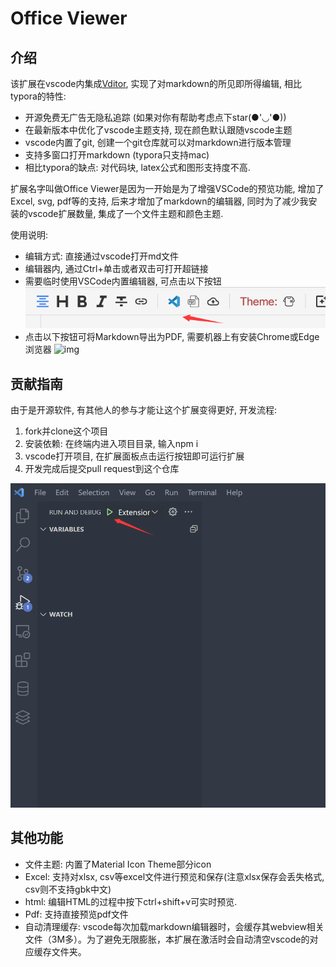 # Office Viewer

## 介绍

该扩展在vscode内集成[Vditor](https://github.com/Vanessa219/vditor), 实现了对markdown的所见即所得编辑, 相比typora的特性:

- 开源免费无广告无隐私追踪 (如果对你有帮助考虑点下star(●'◡'●))
- 在最新版本中优化了vscode主题支持, 现在颜色默认跟随vscode主题
- vscode内置了git, 创建一个git仓库就可以对markdown进行版本管理
- 支持多窗口打开markdown (typora只支持mac)
- 相比typora的缺点: 对代码块, latex公式和图形支持度不高.

扩展名字叫做Office Viewer是因为一开始是为了增强VSCode的预览功能, 增加了Excel, svg, pdf等的支持, 后来才增加了markdown的编辑器, 同时为了减少我安装的vscode扩展数量, 集成了一个文件主题和颜色主题.

使用说明:

- 编辑方式: 直接通过vscode打开md文件
- 编辑器内, 通过Ctrl+单击或者双击可打开超链接
- 需要临时使用VSCode内置编辑器, 可点击以下按钮
  ![img](image/README-CN/1640579182342.png)
- 点击以下按钮可将Markdown导出为PDF, 需要机器上有安装Chrome或Edge浏览器
  ![img](image/README-CN/1640579380584.png)

## 贡献指南

由于是开源软件,  有其他人的参与才能让这个扩展变得更好, 开发流程:

1. fork并clone这个项目
2. 安装依赖: 在终端内进入项目目录, 输入npm i
3. vscode打开项目, 在扩展面板点击运行按钮即可运行扩展
4. 开发完成后提交pull request到这个仓库

![1663224731812](image/README-CN/1663224731812.png)

## 其他功能

- 文件主题: 内置了Material Icon Theme部分icon
- Excel: 支持对xlsx, csv等excel文件进行预览和保存(注意xlsx保存会丢失格式, csv则不支持gbk中文)
- html: 编辑HTML的过程中按下ctrl+shift+v可实时预览.
- Pdf: 支持直接预览pdf文件
- 自动清理缓存: vscode每次加载markdown编辑器时，会缓存其webview相关文件（3M多）。为了避免无限膨胀，本扩展在激活时会自动清空vscode的对应缓存文件夹。
